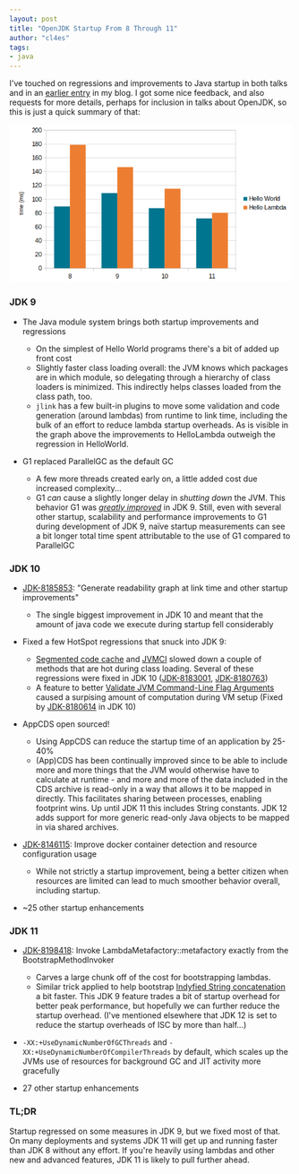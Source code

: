 ```yaml
---
layout: post
title: "OpenJDK Startup From 8 Through 11"
author: "cl4es"
tags:
- java
---
```


I've touched on regressions and improvements to Java startup in both talks and in an [earlier entry](/2018/11/20/A-Story-About-Starting-Up.html) in my blog. I got some nice feedback, and also requests for more details, perhaps for inclusion in talks about OpenJDK, so this is just a quick summary of that:

<img src="/images/hellolambda.png" alt="HelloWorld and HelloWorld numbers from 8-11"/>

### JDK 9

- The Java module system brings both startup improvements and regressions
  - On the simplest of Hello World programs there's a bit of added up front cost
  - Slightly faster class loading overall: the JVM knows which packages are in which module, so delegating through a hierarchy of class loaders is minimized. This indirectly helps classes loaded from the class path, too.
  - `jlink` has a few built-in plugins to move some validation and code generation (around lambdas) from runtime to link time, including the bulk of an effort to reduce lambda startup overheads. As is visible in the graph above the improvements to HelloLambda outweigh the regression in HelloWorld.

- G1 replaced ParallelGC as the default GC
  - A few more threads created early on, a little added cost due increased complexity...
  - G1 _can_ cause a slightly longer delay in _shutting down_ the JVM. This behavior G1 was [_greatly improved_](https://bugs.openjdk.java.net/browse/JDK-8136854) in JDK 9. Still, even with several other startup, scalability and performance improvements to G1 during development of JDK 9, naïve startup measurements can see a bit longer total time spent attributable to the use of G1 compared to ParallelGC

### JDK 10

- [JDK-8185853](https://bugs.openjdk.java.net/browse/JDK-8185853): "Generate readability graph at link time and other startup improvements" 
  - The single biggest improvement in JDK 10 and meant that the amount of java code we execute during startup fell considerably

- Fixed a few HotSpot regressions that snuck into JDK 9:
  - [Segmented code cache](https://openjdk.java.net/jeps/197) and [JVMCI](https://openjdk.java.net/jeps/243) slowed down a couple of methods that are hot during class loading. Several of these regressions were fixed in JDK 10 ([JDK-8183001](https://bugs.openjdk.java.net/browse/JDK-8183001), [JDK-8180763](https://bugs.openjdk.java.net/browse/JDK-8180763))
  - A feature to better [Validate JVM Command-Line Flag Arguments](https://openjdk.java.net/jeps/245) caused a surpising amount of computation during VM setup (Fixed by [JDK-8180614](https://bugs.openjdk.java.net/browse/JDK-8180614) in JDK 10)

- AppCDS open sourced!
  - Using AppCDS can reduce the startup time of an application by 25-40%
  - (App)CDS has been continually improved since to be able to include more and more things that the JVM would otherwise have to calculate at runtime - and more and more of the data included in the CDS archive is read-only in a way that allows it to be mapped in directly. This facilitates sharing between processes, enabling footprint wins. Up until JDK 11 this includes String constants. JDK 12 adds support for more generic read-only Java objects to be mapped in via shared archives.

- [JDK-8146115](https://bugs.openjdk.java.net/browse/JDK-8146115): Improve docker container detection and resource configuration usage
  - While not strictly a startup improvement, being a better citizen when resources are limited can lead to much smoother behavior overall, including startup.

- ~25 other startup enhancements

### JDK 11

- [JDK-8198418](https://bugs.openjdk.java.net/browse/JDK-8198418): Invoke LambdaMetafactory::metafactory exactly from the BootstrapMethodInvoker
  - Carves a large chunk off of the cost for bootstrapping lambdas.
  - Similar trick applied to help bootstrap [Indyfied String concatenation](https://openjdk.java.net/jeps/280) a bit faster. This JDK 9 feature trades a bit of startup overhead for better peak performance, but hopefully we can further reduce the startup overhead. (I've mentioned elsewhere that JDK 12 is set to reduce the startup overheads of ISC by more than half...)

- `-XX:+UseDynamicNumberOfGCThreads` and `-XX:+UseDynamicNumberOfCompilerThreads` by default, which scales up the JVMs use of resources for background GC and JIT activity more gracefully
 
- 27 other startup enhancements


### TL;DR

Startup regressed on some measures in JDK 9, but we fixed most of that. On many deployments and systems JDK 11 will get up and running faster than JDK 8 without any effort. If you're heavily using lambdas and other new and advanced features, JDK 11 is likely to pull further ahead.
